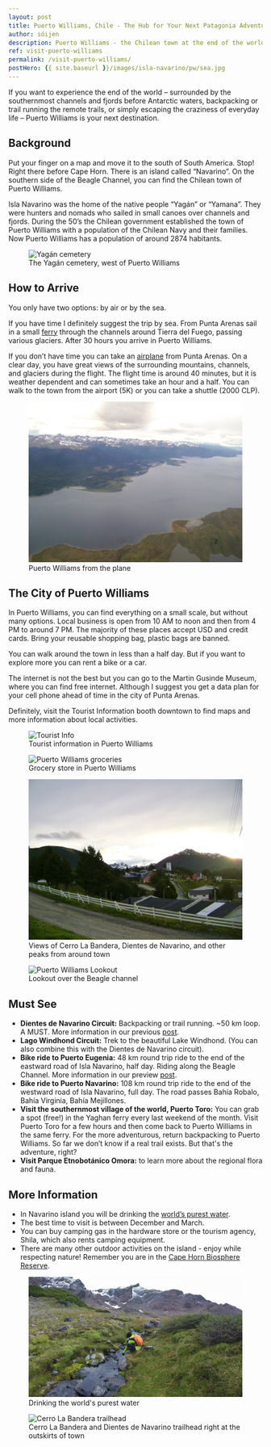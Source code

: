 ```yaml
---
layout: post
title: Puerto Williams, Chile - The Hub for Your Next Patagonia Adventure
author: sóijen
description: Puerto Williams - the Chilean town at the end of the world. Information to start your next adventure in Patagonia here.
ref: visit-puerto-williams
permalink: /visit-puerto-williams/
postHero: {{ site.baseurl }}/images/isla-navarino/pw/sea.jpg
---
```

If you want to experience the end of the world – surrounded by the southernmost channels and fjords before Antarctic waters, backpacking or trail running the remote trails, or simply escaping the craziness of everyday life – Puerto Williams is your next destination.

<h2>Background</h2>

Put your finger on a map and move it to the south of South America. Stop! Right there before Cape Horn. There is an island called “Navarino”. On the southern side of the Beagle Channel, you can find the Chilean town of Puerto Williams.

Isla Navarino was the home of the native people “Yagán” or “Yamana”. They were hunters and nomads who sailed in small canoes over channels and fjords. During the 50’s the Chilean government established the town of Puerto Williams with a population of the Chilean Navy and their families. Now Puerto Williams has a population of around 2874 habitants.

<figure class="figure">
  <img class="image" src="/images/isla-navarino/pw/cemetery.jpg"
      alt="Yagán cemetery">
     <figcaption class="img-caption">The Yagán cemetery, west of Puerto Williams</figcaption>
</figure>

<h2>How to Arrive</h2>

You only have two options: by air or by the sea.

If you have time I definitely suggest the trip by sea. From Punta Arenas sail in a small <a href="http://www.tabsa.cl/" target="_blank">ferry</a> through the channels around Tierra del Fuego, passing various glaciers. After 30 hours you arrive in Puerto Williams.

If you don’t have time you can take an <a href="http://dapairline.com/" target="_blank">airplane</a> from Punta Arenas. On a clear day, you have great views of the surrounding mountains, channels, and glaciers during the flight. The flight time is around 40 minutes, but it is weather dependent and can sometimes take an hour and a half. You can walk to the town from the airport (5K) or you can take a shuttle (2000 CLP).

<figure class="figure">
  <img class="image" src="/images/isla-navarino/pw/plane.jpg"
      alt="Puerto Williams by Air">
     <figcaption class="img-caption">Puerto Williams from the plane</figcaption>
</figure>

<h2>The City of Puerto Williams</h2>

In Puerto Williams, you can find everything on a small scale, but without many options. Local business is open from 10 AM to noon and then from 4 PM to around 7 PM. The majority of these places accept USD and credit cards. Bring your reusable shopping bag, plastic bags are banned.

You can walk around the town in less than a half day. But if you want to explore more you can rent a bike or a car.

The internet is not the best but you can go to the Martin Gusinde Museum, where you can find free internet. Although I suggest you get a data plan for your cell phone ahead of time in the city of Punta Arenas.

Definitely, visit the Tourist Information booth downtown to find maps and more information about local activities.

<figure class="figure">
  <img class="image" src="/images/isla-navarino/pw/touristinfo.jpg"
      alt="Tourist Info">
     <figcaption class="img-caption">Tourist information in Puerto Williams</figcaption>
</figure>
<figure class="figure">
  <img class="image" src="/images/isla-navarino/pw/road.jpg"
      alt="Puerto Williams groceries">
     <figcaption class="img-caption">Grocery store in Puerto Williams</figcaption>
</figure>
<figure class="figure">
  <img class="image" src="/images/isla-navarino/pw/dientes-mirador.jpg"
      alt="View of the Dientes">
     <figcaption class="img-caption">Views of Cerro La Bandera, Dientes de Navarino, and other peaks from around town</figcaption>
</figure>
<figure class="figure">
  <img class="image" src="/images/isla-navarino/pw/mirador.jpg"
      alt="Puerto Williams Lookout">
     <figcaption class="img-caption">Lookout over the Beagle channel</figcaption>
</figure>

<h2>Must See</h2>
<ul class="post-stats bullets">
<li><strong>Dientes de Navarino Circuit:</strong> Backpacking or trail running. ~50 km loop. A MUST. More information in our previous <a href="/trail-running-dientes-de-navarino/">post</a>.</li>
<li><strong>Lago Windhond Circuit:</strong> Trek to the beautiful Lake Windhond. (You can also combine this with the Dientes de Navarino circuit).</li>
<li><strong>Bike ride to Puerto Eugenia:</strong> 48 km round trip ride to the end of the eastward road of Isla Navarino, half day. Riding along the Beagle Channel. More information in our preview <a href="/bike-isla-navarino/">post</a>.</li>
<li><strong>Bike ride to Puerto Navarino:</strong> 108 km round trip ride to the end of the westward road of Isla Navarino, full day. The road passes Bahía Robalo, Bahía Virginia, Bahía Mejillones.</li>
<li><strong>Visit the southernmost village of the world, Puerto Toro:</strong> You can grab a spot (free!) in the Yaghan ferry every last weekend of the month. Visit Puerto Toro for a few hours and then come back to Puerto Williams in the same ferry. For the more adventurous, return backpacking to Puerto Williams. So far we don’t know if a real trail exists. But that's the adventure, right?</li>
<li><strong>Visit Parque Etnobotánico Omora:</strong> to learn more about the regional flora and fauna.</li>
</ul>

<h2>More Information</h2>
<ul class="post-stats bullets">
<li>In Navarino island you will be drinking the <a href="http://www.techtimes.com/articles/119774/20151229/this-is-where-the-worlds-purest-water-can-be-found.htm" target="_blank">world’s purest water</a>.</li>
<li>The best time to visit is between December and March.</li>
<li>You can buy camping gas in the hardware store or the tourism agency, Shila, which also rents camping equipment.</li>
<li>There are many other outdoor activities on the island - enjoy while respecting nature! Remember you are in the <a href="http://www.unesco.org/mabdb/br/brdir/directory/biores.asp?mode=all&code=CHI+08" target="_blank">Cape Horn Biosphere Reserve</a>.</li>
</ul>

<figure class="figure">
  <img class="image" src="/images/isla-navarino/pw/water.jpg"
      alt="River">
     <figcaption class="img-caption">Drinking the world's purest water</figcaption>
</figure>
<figure class="figure">
  <img class="image" src="/images/isla-navarino/pw/cerro-bandera.jpg"
      alt="Cerro La Bandera trailhead">
     <figcaption class="img-caption">Cerro La Bandera and Dientes de Navarino trailhead right at the outskirts of town</figcaption>
</figure>
